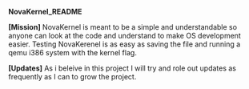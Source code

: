 **NovaKernel_README**




**[Mission]**
NovaKernel is meant to be a simple and understandable so anyone can look at the code and understand to make OS development easier.
Testing NovaKerenel is as easy as saving the file and running a qemu i386 system with the kernel flag.

**[Updates]**
As i beleive in this project I will try and role out updates as frequently as I can to grow the project.
